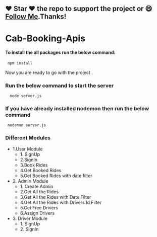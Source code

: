 #####
## :heart: Star :heart: the repo to support the project or :smile:[Follow Me](https://github.com/harsh6768).Thanks!

# Cab-Booking-Apis

#### To install the all packages run the below command:

     npm install
     
 Now you are ready to go with the project .
 
### Run the below command to start the server

      node server.js

### If you have already installed nodemon then run the below command
  
     nodemon server.js

### Different Modules
 <ul>
     <li>1.User Module
       <ul>
     <li>1. SignUp </li>
      <li>2.SignIn</li>
      <li>3.Book Rides</li>
      <li>4.Get Booked Rides</li>
      <li>5.Get Booked Rides with date filter</li>
      </ul>
     </li>
      <li>2. Admin Module 
        <ul>
     <li>1. Create Admin </li>
      <li>2.Get All the Rides</li>
      <li>3.Get All the Rides with Date Filter</li>
      <li>4.Get All the Rides with Drivers Id Filter</li>
      <li>5.Get Free Drivers</li>
      <li>6.Assign Drivers</li>
      </ul>
     </li>
      <li>3. Driver Module
       <ul>
       <li>1. SignUp </li>
       <li>2. SignIn </li> 
       </ul>
   </li>
 </ul>
